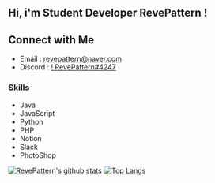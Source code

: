 ## Hi, i'm Student Developer RevePattern !

## Connect with Me
- Email : [revepattern@naver.com](mailto:revepattern@naver.com)
- Discord : [! RevePattern#4247](https://discord.com)

### Skills
- Java
- JavaScript
- Python
- PHP
- Notion
- Slack
- PhotoShop

[![RevePattern's github stats](https://github-readme-stats.vercel.app/api?username=RevePattern&show_icons=true&hide_border=true&count_private=true)](https://github.com/RevePattern)
[![Top Langs](https://github-readme-stats.vercel.app/api/top-langs/?username=RevePattern&layout=compact)](https://github.com/RevePattern)
